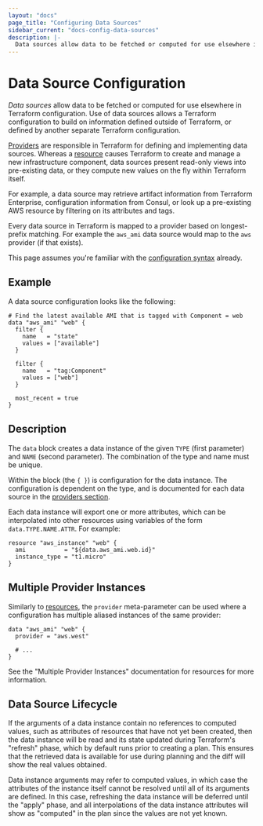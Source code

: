 ```yaml
---
layout: "docs"
page_title: "Configuring Data Sources"
sidebar_current: "docs-config-data-sources"
description: |-
  Data sources allow data to be fetched or computed for use elsewhere in Terraform configuration.
---
```


# Data Source Configuration

*Data sources* allow data to be fetched or computed for use elsewhere
in Terraform configuration. Use of data sources allows a Terraform
configuration to build on information defined outside of Terraform,
or defined by another separate Terraform configuration.

[Providers](/docs/configuration/providers.html) are responsible in
Terraform for defining and implementing data sources. Whereas
a [resource](/docs/configuration/resources.html) causes Terraform
to create and manage a new infrastructure component, data sources
present read-only views into pre-existing data, or they compute
new values on the fly within Terraform itself.

For example, a data source may retrieve artifact information from
Terraform Enterprise, configuration information from Consul, or look up a pre-existing
AWS resource by filtering on its attributes and tags.

Every data source in Terraform is mapped to a provider based
on longest-prefix matching. For example the `aws_ami`
data source would map to the `aws` provider (if that exists).

This page assumes you're familiar with the
[configuration syntax](/docs/configuration/syntax.html)
already.

## Example

A data source configuration looks like the following:

```hcl
# Find the latest available AMI that is tagged with Component = web
data "aws_ami" "web" {
  filter {
    name   = "state"
    values = ["available"]
  }

  filter {
    name   = "tag:Component"
    values = ["web"]
  }

  most_recent = true
}
```

## Description

The `data` block creates a data instance of the given `TYPE` (first
parameter) and `NAME` (second parameter). The combination of the type
and name must be unique.

Within the block (the `{ }`) is configuration for the data instance. The
configuration is dependent on the type, and is documented for each
data source in the [providers section](/docs/providers/index.html).

Each data instance will export one or more attributes, which can be
interpolated into other resources using variables of the form
`data.TYPE.NAME.ATTR`. For example:

```hcl
resource "aws_instance" "web" {
  ami           = "${data.aws_ami.web.id}"
  instance_type = "t1.micro"
}
```

## Multiple Provider Instances

Similarly to [resources](/docs/configuration/resources.html), the
`provider` meta-parameter can be used where a configuration has
multiple aliased instances of the same provider:

```hcl
data "aws_ami" "web" {
  provider = "aws.west"

  # ...
}
```

See the "Multiple Provider Instances" documentation for resources
for more information.

## Data Source Lifecycle

If the arguments of a data instance contain no references to computed values,
such as attributes of resources that have not yet been created, then the
data instance will be read and its state updated during Terraform's "refresh"
phase, which by default runs prior to creating a plan. This ensures that the
retrieved data is available for use during planning and the diff will show
the real values obtained.

Data instance arguments may refer to computed values, in which case the
attributes of the instance itself cannot be resolved until all of its
arguments are defined. In this case, refreshing the data instance will be
deferred until the "apply" phase, and all interpolations of the data instance
attributes will show as "computed" in the plan since the values are not yet
known.
